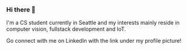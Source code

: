 ### Hi there 👋

I'm a CS student currently in Seattle and my interests mainly reside in computer vision, fullstack development and IoT.

Go connect with me on LinkedIn with the link under my profile picture!

